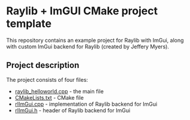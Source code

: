 # Raylib + ImGUI CMake project template

This repository contains an example project for Raylib with ImGui, along with custom ImGui backend for Raylib (created by Jeffery Myers).

## Project description

The project consists of four files:

* [raylib_helloworld.cpp](./project/raylib_helloworld.cpp) - the main file
* [CMakeLists.txt](./project/CMakeLists.txt) - CMake file
* [rlImGui.cpp](./project/rlImGui.cpp) - implementation of Raylib backend for ImGui
* [rlImGui.h](./project/rlImGui.h) - header of Raylib backend for ImGui

